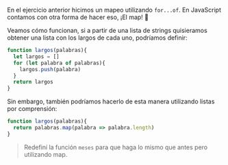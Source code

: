 En el ejercicio anterior hicimos un mapeo utilizando `for...of`. En JavaScript contamos con otra forma de hacer eso, ¡El map! :star_struck:

Veamos cómo funcionan, si a partir de una lista de strings quisieramos obtener una lista con los largos de cada uno, podríamos definir:

``` javascript
function largos(palabras){
  let largos = []
  for (let palabra of palabras){
    largos.push(palabra)
  }
  return largos
}
```

Sin embargo, también podríamos hacerlo de esta manera utilizando listas por comprensión:

``` javascript
function largos(palabras){
  return palabras.map(palabra => palabra.length)
}
```

> Redefiní la función `meses` para que haga lo mismo que antes pero utilizando map. 
